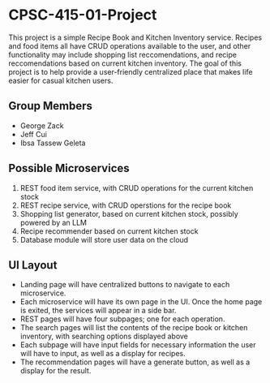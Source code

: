 # CPSC-415-01-Project

This project is a simple Recipe Book and Kitchen Inventory service. Recipes and food items all have CRUD operations available to the user, and other functionality may include shopping list reccomendations, and recipe reccomendations based on current kitchen inventory. The goal of this project is to help provide a user-friendly centralized place that makes life easier for casual kitchen users.

## Group Members
- George Zack
- Jeff Cui
- Ibsa Tassew Geleta

## Possible Microservices

1. REST food item service, with CRUD operations for the current kitchen stock
2. REST recipe service, with CRUD operstions for the recipe book
3. Shopping list generator, based on current kitchen stock, possibly powered by an LLM
4. Recipe recommender based on current kitchen stock
5. Database module will store user data on the cloud

## UI Layout

- Landing page will have centralized buttons to navigate to each microservice.
- Each microservice will have its own page in the UI. Once the home page is exited, the services will appear in a side bar.
- REST pages will have four subpages; one for each operation.
- The search pages will list the contents of the recipe book or kitchen inventory, with searching options displayed above
- Each subpage will have input fields for necessary information the user will have to input, as well as a display for recipes.
- The recommendation pages will have a generate button, as well as a display for the result.